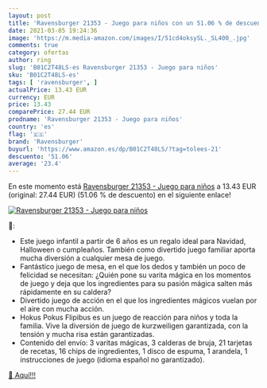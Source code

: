 ```yaml
---
layout: post
title: 'Ravensburger 21353 - Juego para niños con un 51.06 % de descuento'
date: 2021-03-05 19:24:36
image: 'https://m.media-amazon.com/images/I/51cd4oksySL._SL400_.jpg'
comments: true
category: ofertas
author: ring
slug: 'B01C2T48LS-es Ravensburger 21353 - Juego para niños'
sku: 'B01C2T48LS-es'
tags: [ 'ravensburger', ]
actualPrice: 13.43 EUR
currency: EUR
price: 13.43
comparePrice: 27.44 EUR
prodname: 'Ravensburger 21353 - Juego para niños'
country: 'es'
flag: '🇪🇸'
brand: 'Ravensburger'
buyurl: 'https://www.amazon.es/dp/B01C2T48LS/?tag=tolees-21'
descuento: '51.06'
average: '23.4'
---
```


En este momento está [Ravensburger 21353 - Juego para niños](https://www.amazon.es/dp/B01C2T48LS/?tag=tolees-21) a 13.43 EUR (original: 27.44 EUR) (51.06 %  de descuento) en el siguiente enlace!

[![Ravensburger 21353 - Juego para niños](https://m.media-amazon.com/images/I/51cd4oksySL._SL400_.jpg)](https://www.amazon.es/dp/B01C2T48LS/?tag=tolees-21)

🔎:

- Este juego infantil a partir de 6 años es un regalo ideal para Navidad, Halloween o cumpleaños. También como divertido juego familiar aporta mucha diversión a cualquier mesa de juego.
- Fantástico juego de mesa, en el que los dedos y también un poco de felicidad se necesitan: ¿Quién pone su varita mágica en los momentos de juego y deja que los ingredientes para su pasión mágica salten más rápidamente en su caldera?
- Divertido juego de acción en el que los ingredientes mágicos vuelan por el aire con mucha acción.
- Hokus Pokus Flipibus es un juego de reacción para niños y toda la familia. Vive la diversión de juego de kurzweiligen garantizada, con la tensión y mucha risa están garantizadas.
- Contenido del envío: 3 varitas mágicas, 3 calderas de bruja, 21 tarjetas de recetas, 16 chips de ingredientes, 1 disco de espuma, 1 arandela, 1 instrucciones de juego (idioma español no garantizado).

[🛒 Aquí!!!](https://www.amazon.es/dp/B01C2T48LS/?tag=tolees-21)
